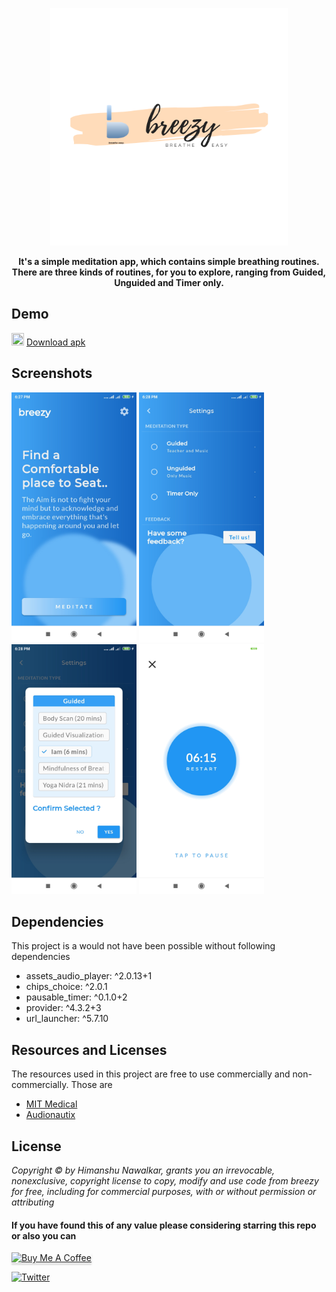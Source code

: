 
<p align="center">
	<a href="https://drive.google.com/file/d/10DTVbcVL7UdoG1f1Texcr9eOV6_JMaRY/view?usp=sharing" alt="Download the apk">
		<img src="demo/breezyposter.png" width="380" />
	</a>
</p>
<p align="center" style="bold"><b>It's a simple meditation app, which contains simple breathing routines. There are three kinds of routines, for you to explore, ranging from Guided, Unguided and Timer only.</b></p>


## Demo
<img src ="https://www.svgrepo.com/show/98947/download.svg" width="20" height="20" /> [Download apk](https://drive.google.com/file/d/10DTVbcVL7UdoG1f1Texcr9eOV6_JMaRY/view?usp=sharing)

## Screenshots
<img src="demo/homeScreen.jpg" width="200" height="400" /> <img src="demo/settings.jpg" width="200" height="400" /> <img src="demo/dialog.jpg" width="200" height="400" /> <img src="demo/animationScreen.jpg" height="400" />

## Dependencies

This project is a would not have been possible without following dependencies
- assets_audio_player: ^2.0.13+1
- chips_choice: ^2.0.1
- pausable_timer: ^0.1.0+2
- provider: ^4.3.2+3
- url_launcher: ^5.7.10

## Resources and Licenses

The resources used in this project are free to use commercially and non-commercially. Those are
-  [MIT Medical](https://medical.mit.edu/community/sleep/resources)
-  [Audionautix](https://audionautix.com/)

## License

_Copyright © by Himanshu Nawalkar, grants you an irrevocable, nonexclusive, copyright license to copy, modify and use code from breezy for free, including for commercial purposes, with or without permission or attributing_


#### If you have found this of any value please considering starring this repo or also you can 
<a href="https://www.buymeacoffee.com/singlesoup" target="_blank"><img src="https://www.buymeacoffee.com/assets/img/custom_images/yellow_img.png" alt="Buy Me A Coffee" style="height: 41px !important;width: 174px !important;box-shadow: 0px 3px 2px 0px rgba(190, 190, 190, 0.5) !important;-webkit-box-shadow: 0px 3px 2px 0px rgba(190, 190, 190, 0.5) !important;" ></a>

[![Twitter](https://img.shields.io/twitter/follow/singlesouup.svg?style=social&label=@singlesouup)](https://twitter.com/singlesouup)
